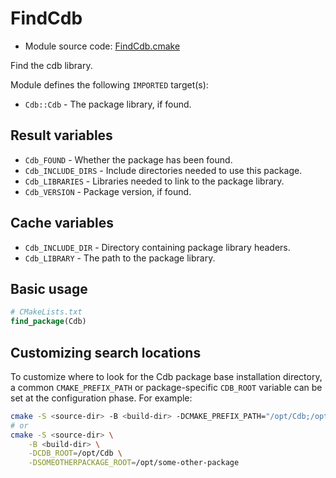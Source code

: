 <!-- This is auto-generated file. -->
# FindCdb

* Module source code: [FindCdb.cmake](https://github.com/petk/php-build-system/blob/master/cmake/cmake/modules/FindCdb.cmake)

Find the cdb library.

Module defines the following `IMPORTED` target(s):

* `Cdb::Cdb` - The package library, if found.

## Result variables

* `Cdb_FOUND` - Whether the package has been found.
* `Cdb_INCLUDE_DIRS` - Include directories needed to use this package.
* `Cdb_LIBRARIES` - Libraries needed to link to the package library.
* `Cdb_VERSION` - Package version, if found.

## Cache variables

* `Cdb_INCLUDE_DIR` - Directory containing package library headers.
* `Cdb_LIBRARY` - The path to the package library.

## Basic usage

```cmake
# CMakeLists.txt
find_package(Cdb)
```

## Customizing search locations

To customize where to look for the Cdb package base
installation directory, a common `CMAKE_PREFIX_PATH` or
package-specific `CDB_ROOT` variable can be set at
the configuration phase. For example:

```sh
cmake -S <source-dir> -B <build-dir> -DCMAKE_PREFIX_PATH="/opt/Cdb;/opt/some-other-package"
# or
cmake -S <source-dir> \
    -B <build-dir> \
    -DCDB_ROOT=/opt/Cdb \
    -DSOMEOTHERPACKAGE_ROOT=/opt/some-other-package
```
